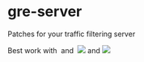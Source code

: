 # gre-server
Patches for your traffic filtering server

Best work with ![]() and ![]()
[![](https://i.imgur.com/dlby7pI.png)](https://github.com/Rezanans-wow/BZ-antiddos) and [![](https://crowdsec.net/wp-content/uploads/2021/03/logo_crowdsec.svg)](https://crowdsec.net/)
